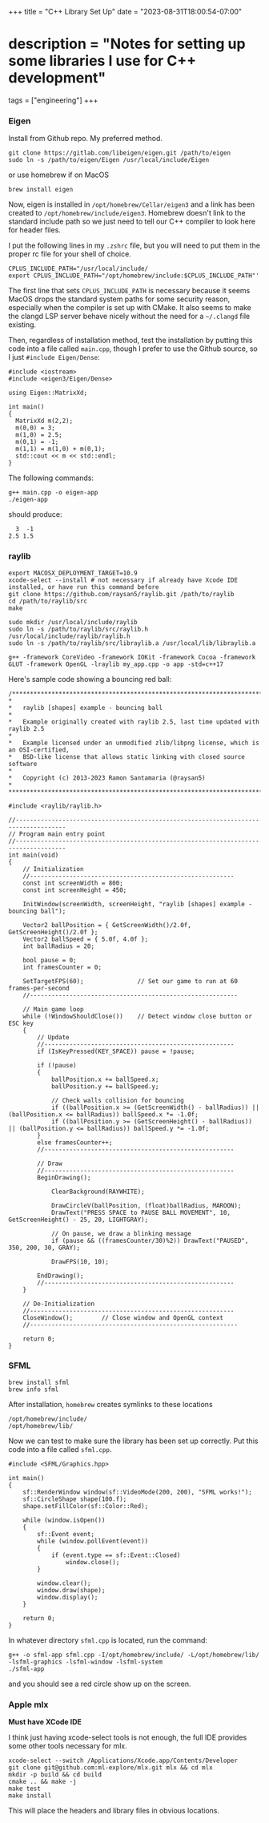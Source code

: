 +++
title = "C++ Library Set Up"
date = "2023-08-31T18:00:54-07:00"
# description = "Notes for setting up some libraries I use for C++ development"

tags = ["engineering"]
+++

<h3>
Eigen
</h3>

Install from Github repo. My preferred method.

```
git clone https://gitlab.com/libeigen/eigen.git /path/to/eigen
sudo ln -s /path/to/eigen/Eigen /usr/local/include/Eigen
```

or use homebrew if on MacOS

```
brew install eigen
```

Now, eigen is installed in `/opt/homebrew/Cellar/eigen3` and a link has been created to `/opt/homebrew/include/eigen3`. Homebrew doesn't link to the standard include path so we just need to tell our C++ compiler to look here for header files.

I put the following lines in my `.zshrc` file, but you will need to put them in the proper rc file for your shell of choice.

```
CPLUS_INCLUDE_PATH="/usr/local/include/
export CPLUS_INCLUDE_PATH="/opt/homebrew/include:$CPLUS_INCLUDE_PATH"'
```

The first line that sets `CPLUS_INCLUDE_PATH` is necessary because it seems MacOS drops the standard system paths for some security reason, especially when the compiler is set up with CMake.
It also seems to make the clangd LSP server behave nicely without the need for a `~/.clangd` file existing.


Then, regardless of installation method, test the installation by putting this code into a file called `main.cpp`, though I prefer to use the Github source, so I just `#include Eigen/Dense`:

```
#include <iostream>
#include <eigen3/Eigen/Dense>
 
using Eigen::MatrixXd;
 
int main()
{
  MatrixXd m(2,2);
  m(0,0) = 3;
  m(1,0) = 2.5;
  m(0,1) = -1;
  m(1,1) = m(1,0) + m(0,1);
  std::cout << m << std::endl;
}
```


The following commands:

```
g++ main.cpp -o eigen-app
./eigen-app
```

should produce:

```
  3  -1
2.5 1.5
```


<h3>
raylib
</h3>

```
export MACOSX_DEPLOYMENT_TARGET=10.9
xcode-select --install # not necessary if already have Xcode IDE installed, or have run this command before
git clone https://github.com/raysan5/raylib.git /path/to/raylib
cd /path/to/raylib/src
make

sudo mkdir /usr/local/include/raylib
sudo ln -s /path/to/raylib/src/raylib.h /usr/local/include/raylib/raylib.h
sudo ln -s /path/to/raylib/src/libraylib.a /usr/local/lib/libraylib.a
```


```
g++ -framework CoreVideo -framework IOKit -framework Cocoa -framework GLUT -framework OpenGL -lraylib my_app.cpp -o app -std=c++17
```


Here's sample code showing a bouncing red ball:

```
/*******************************************************************************************
*
*   raylib [shapes] example - bouncing ball
*
*   Example originally created with raylib 2.5, last time updated with raylib 2.5
*
*   Example licensed under an unmodified zlib/libpng license, which is an OSI-certified,
*   BSD-like license that allows static linking with closed source software
*
*   Copyright (c) 2013-2023 Ramon Santamaria (@raysan5)
*
********************************************************************************************/

#include <raylib/raylib.h>

//------------------------------------------------------------------------------------
// Program main entry point
//------------------------------------------------------------------------------------
int main(void)
{
    // Initialization
    //---------------------------------------------------------
    const int screenWidth = 800;
    const int screenHeight = 450;

    InitWindow(screenWidth, screenHeight, "raylib [shapes] example - bouncing ball");

    Vector2 ballPosition = { GetScreenWidth()/2.0f, GetScreenHeight()/2.0f };
    Vector2 ballSpeed = { 5.0f, 4.0f };
    int ballRadius = 20;

    bool pause = 0;
    int framesCounter = 0;

    SetTargetFPS(60);               // Set our game to run at 60 frames-per-second
    //----------------------------------------------------------

    // Main game loop
    while (!WindowShouldClose())    // Detect window close button or ESC key
    {
        // Update
        //-----------------------------------------------------
        if (IsKeyPressed(KEY_SPACE)) pause = !pause;

        if (!pause)
        {
            ballPosition.x += ballSpeed.x;
            ballPosition.y += ballSpeed.y;

            // Check walls collision for bouncing
            if ((ballPosition.x >= (GetScreenWidth() - ballRadius)) || (ballPosition.x <= ballRadius)) ballSpeed.x *= -1.0f;
            if ((ballPosition.y >= (GetScreenHeight() - ballRadius)) || (ballPosition.y <= ballRadius)) ballSpeed.y *= -1.0f;
        }
        else framesCounter++;
        //-----------------------------------------------------

        // Draw
        //-----------------------------------------------------
        BeginDrawing();

            ClearBackground(RAYWHITE);

            DrawCircleV(ballPosition, (float)ballRadius, MAROON);
            DrawText("PRESS SPACE to PAUSE BALL MOVEMENT", 10, GetScreenHeight() - 25, 20, LIGHTGRAY);

            // On pause, we draw a blinking message
            if (pause && ((framesCounter/30)%2)) DrawText("PAUSED", 350, 200, 30, GRAY);

            DrawFPS(10, 10);

        EndDrawing();
        //-----------------------------------------------------
    }

    // De-Initialization
    //---------------------------------------------------------
    CloseWindow();        // Close window and OpenGL context
    //----------------------------------------------------------

    return 0;
}
```



<h3>
SFML
</h3>

```
brew install sfml
brew info sfml
```


After installation, `homebrew` creates symlinks to these locations

```
/opt/homebrew/include/
/opt/homebrew/lib/
```


Now we can test to make sure the library has been set up correctly. Put this code into a file called `sfml.cpp`.

```
#include <SFML/Graphics.hpp>

int main()
{
    sf::RenderWindow window(sf::VideoMode(200, 200), "SFML works!");
    sf::CircleShape shape(100.f);
    shape.setFillColor(sf::Color::Red);

    while (window.isOpen())
    {
        sf::Event event;
        while (window.pollEvent(event))
        {
            if (event.type == sf::Event::Closed)
                window.close();
        }

        window.clear();
        window.draw(shape);
        window.display();
    }

    return 0;
}
```

In whatever directory `sfml.cpp` is located, run the command:

```
g++ -o sfml-app sfml.cpp -I/opt/homebrew/include/ -L/opt/homebrew/lib/ -lsfml-graphics -lsfml-window -lsfml-system
./sfml-app
```

and you should see a red circle show up on the screen.



<h3>
Apple mlx
</h3>

**Must have XCode IDE**

I think just having xcode-select tools is not enough, the full IDE provides some other tools necessary for mlx.

```
xcode-select --switch /Applications/Xcode.app/Contents/Developer
git clone git@github.com:ml-explore/mlx.git mlx && cd mlx
mkdir -p build && cd build
cmake .. && make -j
make test
make install
```

This will place the headers and library files in obvious locations.
